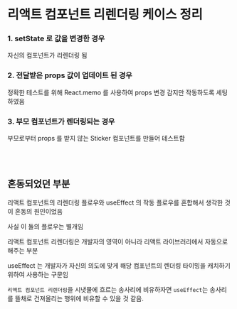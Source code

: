 # 리액트 컴포넌트 리렌더링 케이스 정리

### 1. setState 로 값을 변경한 경우
자신의 컴포넌트가 리렌더링 됨

### 2. 전달받은 props 값이 업데이트 된 경우
정확한 테스트를 위해 React.memo 를 사용하여 props 변경 감지만 작동하도록 세팅하였음

### 3. 부모 컴포넌트가 렌더링되는 경우
부모로부터 props 를 받지 않는 Sticker 컴포넌트를 만들어 테스트함

<br><br>

## 혼동되었던 부분  
  
리액트 컴포넌트의 리렌더링 플로우와 useEffect 의 작동 플로우를 혼합해서 생각한 것이 혼동의 원인이었음

사실 이 둘의 플로우는 별개임

리액트 컴포넌트 리렌더링은 개발자의 영역이 아니라 리액트 라이브러리에서 자동으로 해주는 부분

useEffect 는 개발자가 자신의 의도에 맞게 해당 컴포넌트의 렌더링 타이밍을 캐치하기 위하여 사용하는 구문임

`리액트 컴포넌트 리렌더링`을 시냇물에 흐르는 송사리에 비유하자면 `useEffect`는 송사리를 뜰채로 건져올리는 행위에 비유할 수 있을 것 같음.